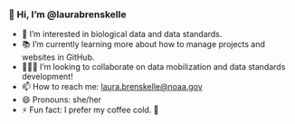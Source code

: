 ### 👋 Hi, I’m @laurabrenskelle
- 👀 I’m interested in biological data and data standards.
- 📚 I’m currently learning more about how to manage projects and websites in GitHub.
- 👩🏼‍💻 I’m looking to collaborate on data mobilization and data standards development!
- 📫 How to reach me: laura.brenskelle@noaa.gov
- 😄 Pronouns: she/her
- ⚡ Fun fact: I prefer my coffee cold. 🧊

<!---
laurabrenskelle/laurabrenskelle is a ✨ special ✨ repository because its `README.md` (this file) appears on your GitHub profile.
You can click the Preview link to take a look at your changes.
--->
